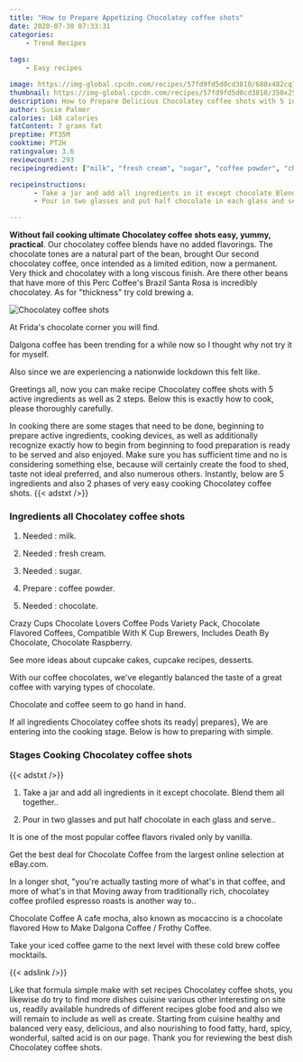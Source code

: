 ```yaml
---
title: "How to Prepare Appetizing Chocolatey coffee shots"
date: 2020-07-30 07:33:31
categories:
    - Trend Recipes
    
tags:
    - Easy recipes

image: https://img-global.cpcdn.com/recipes/57fd9fd5d0cd3810/680x482cq70/chocolatey-coffee-shots-recipe-main-photo.jpg
thumbnail: https://img-global.cpcdn.com/recipes/57fd9fd5d0cd3810/350x250cq70/chocolatey-coffee-shots-recipe-main-photo.jpg
description: How to Prepare Delicious Chocolatey coffee shots with 5 ingredients and 2 stages of easy cooking.
author: Susie Palmer
calories: 148 calories
fatContent: 7 grams fat
preptime: PT35M
cooktime: PT2H
ratingvalue: 3.6
reviewcount: 293
recipeingredient: ["milk", "fresh cream", "sugar", "coffee powder", "chocolate"]

recipeinstructions: 
      - Take a jar and add all ingredients in it except chocolate Blend them all together 
      - Pour in two glasses and put half chocolate in each glass and serve

---
```




**Without fail cooking ultimate Chocolatey coffee shots easy, yummy, practical**. Our chocolatey coffee blends have no added flavorings. The chocolate tones are a natural part of the bean, brought Our second chocolatey coffee, once intended as a limited edition, now a permanent. Very thick and chocolatey with a long viscous finish. Are there other beans that have more of this Perc Coffee&#39;s Brazil Santa Rosa is incredibly chocolatey. As for &#34;thickness&#34; try cold brewing a.


![Chocolatey coffee shots](https://img-global.cpcdn.com/recipes/57fd9fd5d0cd3810/680x482cq70/chocolatey-coffee-shots-recipe-main-photo.jpg "Chocolatey coffee shots")



At Frida&#39;s chocolate corner you will find.

Dalgona coffee has been trending for a while now so I thought why not try it for myself.

Also since we are experiencing a nationwide lockdown this felt like.


Greetings all, now you can make recipe Chocolatey coffee shots with 5 active ingredients as well as 2 steps. Below this is exactly how to cook, please thoroughly carefully.

In cooking there are some stages that need to be done, beginning to prepare active ingredients, cooking devices, as well as additionally recognize exactly how to begin from beginning to food preparation is ready to be served and also enjoyed. Make sure you has sufficient time and no is considering something else, because will certainly create the food to shed, taste not ideal preferred, and also numerous others. Instantly, below are 5 ingredients and also 2 phases of very easy cooking Chocolatey coffee shots.
{{< adstxt />}}

### Ingredients all Chocolatey coffee shots


1. Needed  : milk.

1. Needed  : fresh cream.

1. Needed  : sugar.

1. Prepare  : coffee powder.

1. Needed  : chocolate.


Crazy Cups Chocolate Lovers Coffee Pods Variety Pack, Chocolate Flavored Coffees, Compatible With K Cup Brewers, Includes Death By Chocolate, Chocolate Raspberry.

See more ideas about cupcake cakes, cupcake recipes, desserts.

With our coffee chocolates, we&#39;ve elegantly balanced the taste of a great coffee with varying types of chocolate.

Chocolate and coffee seem to go hand in hand.


If all ingredients Chocolatey coffee shots its ready| prepares}, We are entering into the cooking stage. Below is how to preparing with simple.

### Stages Cooking Chocolatey coffee shots

{{< adstxt />}}


1. Take a jar and add all ingredients in it except chocolate. Blend them all together..



1. Pour in two glasses and put half chocolate in each glass and serve..




It is one of the most popular coffee flavors rivaled only by vanilla.

Get the best deal for Chocolate Coffee from the largest online selection at eBay.com.

In a longer shot, &#34;you&#39;re actually tasting more of what&#39;s in that coffee, and more of what&#39;s in that Moving away from traditionally rich, chocolatey coffee profiled espresso roasts is another way to..

Chocolate Coffee A cafe mocha, also known as mocaccino is a chocolate flavored How to Make Dalgona Coffee / Frothy Coffee.

Take your iced coffee game to the next level with these cold brew coffee mocktails.


{{< adslink />}}

Like that formula simple make with set recipes Chocolatey coffee shots, you likewise do try to find more dishes cuisine various other interesting on site us, readily available hundreds of different recipes globe food and also we will remain to include as well as create. Starting from cuisine healthy and balanced very easy, delicious, and also nourishing to food fatty, hard, spicy, wonderful, salted acid is on our page. Thank you for reviewing the best dish Chocolatey coffee shots.
